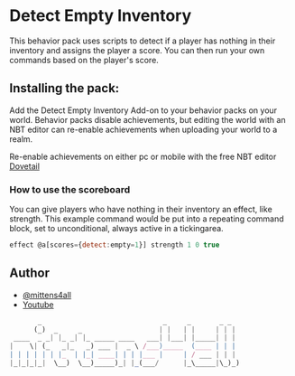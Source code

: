 # Detect Empty Inventory

This behavior pack uses scripts to detect if a player has nothing in their inventory and assigns the player a score. You can then run your own commands based on the player's score.

## Installing the pack:

Add the Detect Empty Inventory Add-on to your behavior packs on your world. Behavior packs disable achievements, but editing the world with an NBT editor can re-enable achievements when uploading your world to a realm.

Re-enable achievements on either pc or mobile with the free NBT editor [Dovetail](https://github.com/Offroaders123/Dovetail) 

### How to use the scoreboard

You can give players who have nothing in their inventory an effect, like strength. This example command would be put into a repeating command block, set to unconditional, always active in a tickingarea.

```js
effect @a[scores={detect:empty=1}] strength 1 0 true
```

## Author

- [@mittens4all](https://www.github.com/mittens4all)
- [Youtube](https://www.youtube.com/@mittens4all)

```js
       _                              _     _       _ _  
      (_)  _     _                   | |   | |     | | | 
 ____  _ _| |_ _| |_ _____ ____   ___| |___| |_____| | | 
|    \| (_   _|_   _) ___ |  _ \ /___)_____  (____ | | | 
| | | | | | |_  | |_| ____| | | |___ |     | / ___ | | | 
|_|_|_|_|  \__)  \__)_____)_| |_(___/      |_\_____|\_)_)
                                                         
```
